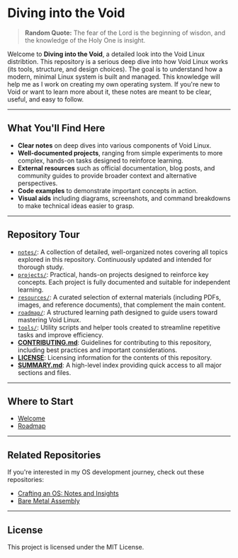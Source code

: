 # Diving into the Void

> **Random Quote:** The fear of the Lord is the beginning of wisdon, and the knowledge of the Holy One is insight.

Welcome to **Diving into the Void**, a detailed look into the Void Linux distribtion. This repository is a serious deep dive into how Void Linux works (its tools, structure, and design choices). The goal is to understand how a modern, minimal Linux system is built and managed. This knowledge will help me as I work on creating my own operating system. If you're new to Void or want to learn more about it, these notes are meant to be clear, useful, and easy to follow.

---

## What You'll Find Here

+ **Clear notes** on deep dives into various components of Void Linux.
+ **Well-documented projects**, ranging from simple experiments to more complex, hands-on tasks designed to reinforce learning.
+ **External resources** such as official documentation, blog posts, and community guides to provide broader context and alternative perspectives.
+ **Code examples** to demonstrate important concepts in action.
+ **Visual aids** including diagrams, screenshots, and command breakdowns to make technical ideas easier to grasp.

---

## Repository Tour

+ [`notes/`](./notes): A collection of detailed, well-organized notes covering all topics explored in this repository. Continuously updated and intended for thorough study.
+ [`projects/`](./projects): Practical, hands-on projects designed to reinforce key concepts. Each project is fully documented and suitable for independent learning.
+ [`resources/`](./resources): A curated selection of external materials (including PDFs, images, and reference documents), that complement the main content.
+ [`roadmap/`](./roadmap): A structured learning path designed to guide users toward mastering Void Linux.
+ [`tools/`](./tools): Utility scripts and helper tools created to streamline repetitive tasks and improve efficiency.
+ [**CONTRIBUTING.md**](./CONTRIBUTING.md): Guidelines for contributing to this repository, including best practices and important considerations.
+ [**LICENSE**](./LICENSE): Licensing information for the contents of this repository.
+ [**SUMMARY.md**](./SUMMARY.md): A high-level index providing quick access to all major sections and files.

---

## Where to Start

+ [Welcome](./notes/README.md)
+ [Roadmap](./roadmap/README.md)

---

## Related Repositories

If you're interested in my OS development journey, check out these repositories:

+ [Crafting an OS: Notes and Insights](https://github.com/brogrammer232/Crafting-an-OS-Notes-and-Insights)
+ [Bare Metal Assembly](https://github.com/brogrammer232/Bare-Metal-Assembly)

---

## License

This project is licensed under the MIT License.

